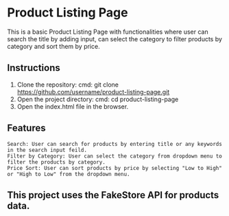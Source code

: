# Product Listing Page

This is a basic Product Listing Page with functionalities where user can search the title by adding input, can select the category to filter products by category and sort them by price.

## Instructions
1. Clone the repository:
    cmd: git clone https://github.com/username/product-listing-page.git
2. Open the project directory:
    cmd: cd product-listing-page
3. Open the index.html file in the browser.

## Features
    Search: User can search for products by entering title or any keywords in the search input feild.
    Filter by Category: User can select the category from dropdown menu to filter the products by category.
    Price Sort: User can sort products by price by selecting "Low to High" or "High to Low" from the dropdown menu.

## This project uses the FakeStore API for products data.